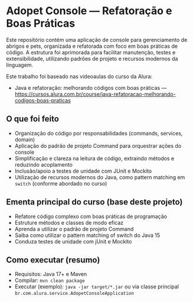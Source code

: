 # Adopet Console — Refatoração e Boas Práticas

Este repositório contém uma aplicação de console para gerenciamento de abrigos e pets, organizada e refatorada com foco em boas práticas de código. A estrutura foi aprimorada para facilitar manutenção, testes e extensibilidade, utilizando padrões de projeto e recursos modernos da linguagem.

Este trabalho foi baseado nas videoaulas do curso da Alura:
- Java e refatoração: melhorando códigos com boas práticas — https://cursos.alura.com.br/course/java-refatoracao-melhorando-codigos-boas-praticas

## O que foi feito
- Organização do código por responsabilidades (commands, services, domain)
- Aplicação do padrão de projeto Command para orquestrar ações do console
- Simplificação e clareza na leitura de código, extraindo métodos e reduzindo acoplamento
- Inclusão/apoio a testes de unidade com JUnit e Mockito
- Utilização de recursos modernos do Java, como pattern matching em `switch` (conforme abordado no curso)

## Ementa principal do curso (base deste projeto)
- Refatore código complexo com boas práticas de programação
- Estruture métodos e classes de modo eficaz
- Aprenda a utilizar o padrão de projeto Command
- Saiba como utilizar o pattern matching of switch do Java 15
- Conduza testes de unidade com jUnit e Mockito

## Como executar (resumo)
- Requisitos: Java 17+ e Maven
- Compilar: `mvn clean package`
- Executar (exemplo): `java -jar target/*.jar` ou via classe principal `br.com.alura.service.AdopetConsoleApplication`

